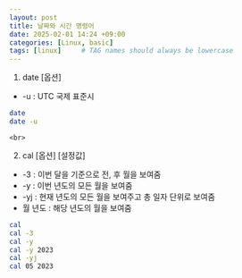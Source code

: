 ```yaml
---
layout: post
title: 날짜와 시간 명령어
date: 2025-02-01 14:24 +09:00
categories: [Linux, basic]
tags: [linux]     # TAG names should always be lowercase
---
```


1. date [옵션]
- -u : UTC 국제 표준시
```bash
date
date -u
```

    <br>
2. cal [옵션] [설정값]
- -3 : 이번 달을 기준으로 전, 후 월을 보여줌
- -y : 이번 년도의 모든 월을 보여줌
- -yj : 현재 년도의 모든 월을 보여주고 총 일자 단위로 보여줌
- 월 년도 : 해당 년도의 월을 보여줌
```bash
cal
cal -3
cal -y
cal -y 2023
cal -yj
cal 05 2023
```